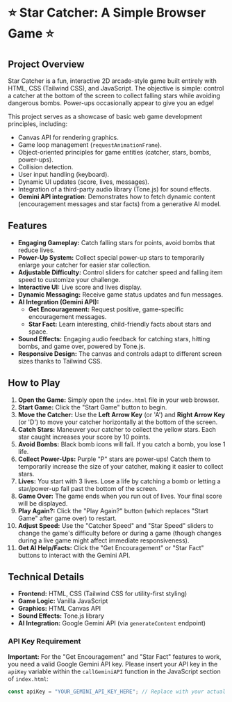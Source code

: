 # ⭐ Star Catcher: A Simple Browser Game ⭐

## Project Overview

Star Catcher is a fun, interactive 2D arcade-style game built entirely with HTML, CSS (Tailwind CSS), and JavaScript. The objective is simple: control a catcher at the bottom of the screen to collect falling stars while avoiding dangerous bombs. Power-ups occasionally appear to give you an edge!

This project serves as a showcase of basic web game development principles, including:
* Canvas API for rendering graphics.
* Game loop management (`requestAnimationFrame`).
* Object-oriented principles for game entities (catcher, stars, bombs, power-ups).
* Collision detection.
* User input handling (keyboard).
* Dynamic UI updates (score, lives, messages).
* Integration of a third-party audio library (Tone.js) for sound effects.
* **Gemini API integration**: Demonstrates how to fetch dynamic content (encouragement messages and star facts) from a generative AI model.

## Features

* **Engaging Gameplay:** Catch falling stars for points, avoid bombs that reduce lives.
* **Power-Up System:** Collect special power-up stars to temporarily enlarge your catcher for easier star collection.
* **Adjustable Difficulty:** Control sliders for catcher speed and falling item speed to customize your challenge.
* **Interactive UI:** Live score and lives display.
* **Dynamic Messaging:** Receive game status updates and fun messages.
* **AI Integration (Gemini API):**
    * **Get Encouragement:** Request positive, game-specific encouragement messages.
    * **Star Fact:** Learn interesting, child-friendly facts about stars and space.
* **Sound Effects:** Engaging audio feedback for catching stars, hitting bombs, and game over, powered by Tone.js.
* **Responsive Design:** The canvas and controls adapt to different screen sizes thanks to Tailwind CSS.

## How to Play

1.  **Open the Game:** Simply open the `index.html` file in your web browser.
2.  **Start Game:** Click the "Start Game" button to begin.
3.  **Move the Catcher:** Use the **Left Arrow Key** (or 'A') and **Right Arrow Key** (or 'D') to move your catcher horizontally at the bottom of the screen.
4.  **Catch Stars:** Maneuver your catcher to collect the yellow stars. Each star caught increases your score by 10 points.
5.  **Avoid Bombs:** Black bomb icons will fall. If you catch a bomb, you lose 1 life.
6.  **Collect Power-Ups:** Purple "P" stars are power-ups! Catch them to temporarily increase the size of your catcher, making it easier to collect stars.
7.  **Lives:** You start with 3 lives. Lose a life by catching a bomb or letting a star/power-up fall past the bottom of the screen.
8.  **Game Over:** The game ends when you run out of lives. Your final score will be displayed.
9.  **Play Again?:** Click the "Play Again?" button (which replaces "Start Game" after game over) to restart.
10. **Adjust Speed:** Use the "Catcher Speed" and "Star Speed" sliders to change the game's difficulty before or during a game (though changes during a live game might affect immediate responsiveness).
11. **Get AI Help/Facts:** Click the "Get Encouragement" or "Star Fact" buttons to interact with the Gemini API.

## Technical Details

* **Frontend:** HTML, CSS (Tailwind CSS for utility-first styling)
* **Game Logic:** Vanilla JavaScript
* **Graphics:** HTML Canvas API
* **Sound Effects:** Tone.js library
* **AI Integration:** Google Gemini API (via `generateContent` endpoint)

### API Key Requirement

**Important:** For the "Get Encouragement" and "Star Fact" features to work, you need a valid Google Gemini API key. Please insert your API key in the `apiKey` variable within the `callGeminiAPI` function in the JavaScript section of `index.html`:

```javascript
const apiKey = "YOUR_GEMINI_API_KEY_HERE"; // Replace with your actual key
